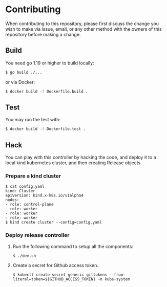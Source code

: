 # Contributing

When contributing to this repository, please first discuss the change you wish
to make via issue, email, or any other method with the owners of this repository
before making a change.

## Build

You need go 1.19 or higher to build locally:

```bash
$ go build ./...
```

or via Docker:

```bash
$ docker build -f Dockerfile.build .
```

## Test

You may run the test with:

```bash
$ docker build -f Dockerfile.test .
```

## Hack

You can play with this controller by hacking the code, and deploy it to a local
kind kubernetes cluster, and then creating Release objects.

### Prepare a kind cluster

```console
$ cat config.yaml
kind: Cluster
apiVersion: kind.x-k8s.io/v1alpha4
nodes:
- role: control-plane
- role: worker
- role: worker
- role: worker
$ kind create cluster --config=config.yaml
```

### Deploy release controller

1. Run the following command to setup all the components:

    ```console
    $ ./dev.sh
    ```

1. Create a secret for Github access token.

    ```console
    $ kubectl create secret generic gittokens --from-literal=token=${GITHUB_ACCESS_TOKEN} -n kube-system
    ```

